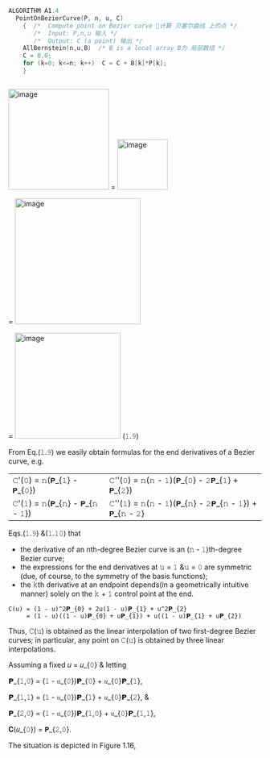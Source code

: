 ``` C++
ALGORITHM A1.4
  PointOnBezierCurve(P, n, u, C)
    {  /*  Compute point on Bezier curve 🧮计算 贝塞尔曲线 上的点 */
       /*  Input: P,n,u 输入 */
       /*  Output: C (a point) 输出 */
    AllBernstein(n,u,B)  /* B is a local array B为 局部数组 */
    C = 0.0;
    for (k=0; k<=n; k++)  C = C + B[k]*P[k];
    }
```

```

```

<img width="200" alt="image" src="https://github.com/ChenxingWang93/ComputationalGeometry/assets/31954987/698330f5-73b8-468e-ba6d-461efd4bde8b"> = <img width="100" alt="image" src="https://github.com/ChenxingWang93/ComputationalGeometry/assets/31954987/af252ed7-2ffc-4a36-aed3-e01f61498ee3">

= <img width="250" alt="image" src="https://github.com/ChenxingWang93/ComputationalGeometry/assets/31954987/69c4202a-aef6-4e3d-828c-08fa68affcf8">

= <img width="210" alt="image" src="https://github.com/ChenxingWang93/ComputationalGeometry/assets/31954987/0686f254-60a0-4723-9bc1-4bf010dd2f71">    (𝟷.𝟿)

From Eq.(𝟷.𝟿) we easily obtain formulas for the end derivatives of a Bezier curve, e.g.

|||
|------------------------|-----------------------------------------|
|𝙲'(𝟶) = 𝚗(𝗣_{𝟷} - 𝗣_{𝟶})|𝙲''(𝟶) = 𝚗(𝚗 - 𝟷)(𝗣_{𝟶} - 𝟸𝗣_{𝟷} + 𝗣_{𝟸})|
|𝙲'(𝟷) = 𝚗(𝗣_{𝚗} - 𝗣_{𝚗 - 𝟷})|𝙲''(𝟷) = 𝚗(𝚗 - 𝟷)(𝗣_{𝚗} - 𝟸𝗣_{𝚗 - 𝟷}) + 𝗣_{𝚗 - 𝟸}|    (𝟷.𝟷𝟶)

Eqs.(𝟷.𝟿) &(𝟷.𝟷𝟶) that

- the derivative of an nth-degree Bezier curve is an (𝚗 - 𝟷)th-degree Bezier curve;
- the expressions for the end derivatives at 𝚞 = 𝟷 &𝚞 = 𝟶 are symmetric (due, of course, to the symmetry of the basis functions);
- the 𝚔th derivative at an endpoint depends(in a geometrically intuitive manner) solely on the 𝚔 + 𝟷 control point at the end.

```
𝙲(𝚞) = (𝟷 - 𝚞)^2𝗣_{𝟶} + 𝟸𝚞(𝟷 - 𝚞)𝗣_{𝟷} + 𝚞^2𝗣_{𝟸}
     = (𝟷 - 𝚞)((𝟷 - 𝚞)𝗣_{𝟶} + 𝚞𝗣_{𝟷}) + 𝚞((𝟷 - 𝚞)𝗣_{𝟷} + 𝚞𝗣_{2})
```

Thus, 𝙲(𝚞) is obtained as the linear interpolation of two first-degree Bezier curves;
in particular, any point on 𝙲(𝚞) is obtained by three linear interpolations.

Assuming a fixed 𝑢 = 𝑢_{𝟶} & letting

𝗣_{𝟷,𝟶} = (𝟷 - 𝑢_{𝟶})𝗣_{𝟶} + 𝑢_{𝟶}𝗣_{𝟷},

𝗣_{𝟷,𝟷} = (𝟷 - 𝑢_{𝟶})𝗣_{𝟷} + 𝑢_{𝟶}𝗣_{𝟸}, &

𝗣_{𝟸,𝟶} = (𝟷 - 𝑢_{𝟶})𝗣_{𝟷,𝟶} + 𝑢_{𝟶}𝗣_{𝟷,𝟷},

𝐂(𝑢_{𝟶}) = 𝗣_{𝟸,𝟶}.

The situation is depicted in Figure 1.16,
